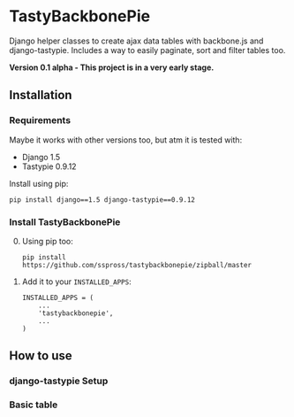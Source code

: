 # TastyBackbonePie

Django helper classes to create ajax data tables with backbone.js and django-tastypie. Includes a way to easily paginate, sort and filter tables too.

__Version 0.1 alpha - This project is in a very early stage.__

## Installation

### Requirements

Maybe it works with other versions too, but atm it is tested with:

- Django 1.5
- Tastypie 0.9.12

Install using pip:

```
pip install django==1.5 django-tastypie==0.9.12
```

### Install TastyBackbonePie

0. Using pip too:
	
	```
	pip install https://github.com/sspross/tastybackbonepie/zipball/master
	```

0. Add it to your `INSTALLED_APPS`:

	```
	INSTALLED_APPS = (
		...
		'tastybackbonepie',
		...
	)
	```


## How to use

### django-tastypie Setup

### Basic table